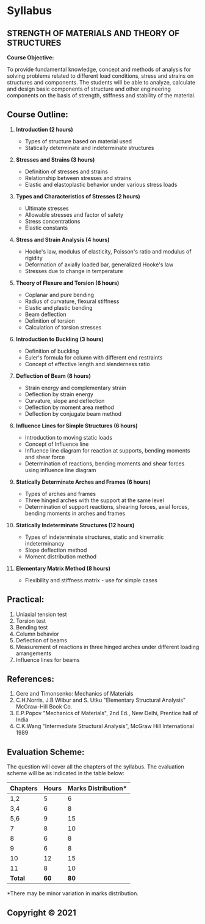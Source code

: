 # Syllabus

## **STRENGTH OF MATERIALS AND THEORY OF STRUCTURES**

**Course Objective:**

To provide fundamental knowledge, concept and methods of analysis for solving problems related to different load conditions, stress and strains on structures and components. The students will be able to analyze, calculate and design basic components of structure and other engineering components on the basis of strength, stiffness and stability of the material.

## **Course Outline:**

1. **Introduction (2 hours)** 
    * Types of structure based on material used
    * Statically determinate and indeterminate structures

2. **Stresses and Strains (3 hours)**
    * Definition of stresses and strains
    * Relationship between stresses and strains
    * Elastic and elastoplastic behavior under various stress loads

3. **Types and Characteristics of Stresses (2 hours)**
    * Ultimate stresses
    * Allowable stresses and factor of safety
    * Stress concentrations
    * Elastic constants

4. **Stress and Strain Analysis (4 hours)**
    * Hooke's law, modulus of elasticity, Poisson's ratio and modulus of rigidity
    * Deformation of axially loaded bar, generalized Hooke's law
    * Stresses due to change in temperature

5. **Theory of Flexure and Torsion (6 hours)**
    * Coplanar and pure bending
    * Radius of curvature, flexural stiffness
    * Elastic and plastic bending
    * Beam deflection
    * Definition of torsion
    * Calculation of torsion stresses

6. **Introduction to Buckling (3 hours)**
    * Definition of buckling
    * Euler's formula for column with different end restraints
    * Concept of effective length and slenderness ratio

7. **Deflection of Beam (8 hours)**
    * Strain energy and complementary strain
    * Deflection by strain energy
    * Curvature, slope and deflection
    * Deflection by moment area method
    * Deflection by conjugate beam method

8. **Influence Lines for Simple Structures (6 hours)**
    * Introduction to moving static loads
    * Concept of Influence line
    * Influence line diagram for reaction at supports, bending moments and shear force
    * Determination of reactions, bending moments and shear forces using influence line diagram

9. **Statically Determinate Arches and Frames (6 hours)**
    * Types of arches and frames
    * Three hinged arches with the support at the same level
    * Determination of support reactions, shearing forces, axial forces, bending moments in arches and frames

10. **Statically Indeterminate Structures (12 hours)**
    * Types of indeterminate structures, static and kinematic indeterminancy
    * Slope deflection method
    * Moment distribution method

11. **Elementary Matrix Method (8 hours)**
    * Flexibility and stiffness matrix - use for simple cases

## **Practical:**

1. Uniaxial tension test
2. Torsion test
3. Bending test
4. Column behavior
5. Deflection of beams
6. Measurement of reactions in three hinged arches under different loading arrangements
7. Influence lines for beams

## **References:**

1. Gere and Timonsenko: Mechanics of Materials
2. C.H.Norris, J.B Wilbur and S. Utku "Elementary Structural Analysis" McGraw-Hill Book Co.
3. E.P.Popov "Mechanics of Materials", 2nd Ed., New Delhi, Prentice hall of India
4. C.K.Wang "Intermediate Structural Analysis", McGraw Hill International 1989

## **Evaluation Scheme:**

The question will cover all the chapters of the syllabus. The evaluation scheme will be as indicated in the table below:

| Chapters | Hours | Marks Distribution* |
|---|---|---|
| 1,2 | 5 | 6 |
| 3,4 | 6 | 8 |
| 5,6 | 9 | 15 |
| 7 | 8 | 10 |
| 8 | 6 | 8 |
| 9 | 6 | 8 |
| 10 | 12 | 15 |
| 11 | 8 | 10 |
| **Total** | **60** | **80** |

*There may be minor variation in marks distribution. 

## **Copyright &copy; 2021** 
